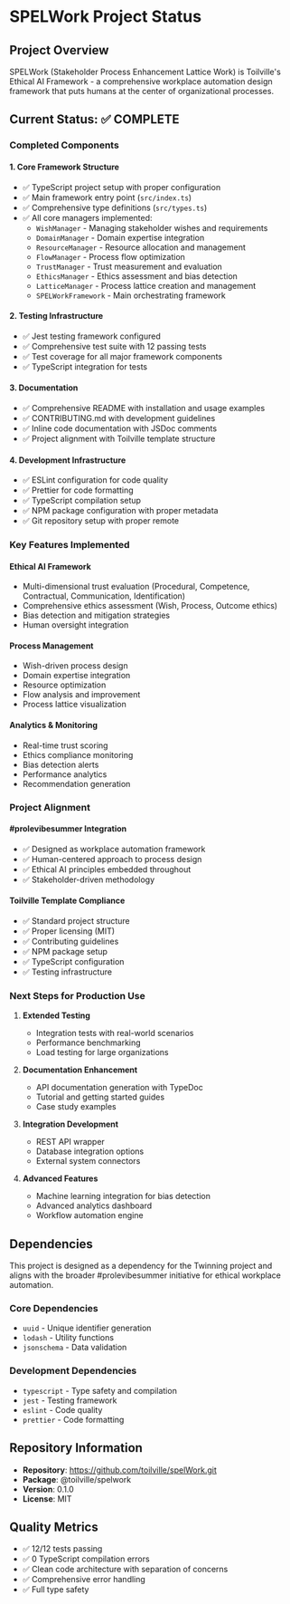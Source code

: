 # SPELWork Project Status

## Project Overview
SPELWork (Stakeholder Process Enhancement Lattice Work) is Toilville's Ethical AI Framework - a comprehensive workplace automation design framework that puts humans at the center of organizational processes.

## Current Status: ✅ COMPLETE

### Completed Components

#### 1. Core Framework Structure
- ✅ TypeScript project setup with proper configuration
- ✅ Main framework entry point (`src/index.ts`)
- ✅ Comprehensive type definitions (`src/types.ts`)
- ✅ All core managers implemented:
  - `WishManager` - Managing stakeholder wishes and requirements
  - `DomainManager` - Domain expertise integration
  - `ResourceManager` - Resource allocation and management
  - `FlowManager` - Process flow optimization
  - `TrustManager` - Trust measurement and evaluation
  - `EthicsManager` - Ethics assessment and bias detection
  - `LatticeManager` - Process lattice creation and management
  - `SPELWorkFramework` - Main orchestrating framework

#### 2. Testing Infrastructure
- ✅ Jest testing framework configured
- ✅ Comprehensive test suite with 12 passing tests
- ✅ Test coverage for all major framework components
- ✅ TypeScript integration for tests

#### 3. Documentation
- ✅ Comprehensive README with installation and usage examples
- ✅ CONTRIBUTING.md with development guidelines
- ✅ Inline code documentation with JSDoc comments
- ✅ Project alignment with Toilville template structure

#### 4. Development Infrastructure
- ✅ ESLint configuration for code quality
- ✅ Prettier for code formatting
- ✅ TypeScript compilation setup
- ✅ NPM package configuration with proper metadata
- ✅ Git repository setup with proper remote

### Key Features Implemented

#### Ethical AI Framework
- Multi-dimensional trust evaluation (Procedural, Competence, Contractual, Communication, Identification)
- Comprehensive ethics assessment (Wish, Process, Outcome ethics)
- Bias detection and mitigation strategies
- Human oversight integration

#### Process Management
- Wish-driven process design
- Domain expertise integration
- Resource optimization
- Flow analysis and improvement
- Process lattice visualization

#### Analytics & Monitoring
- Real-time trust scoring
- Ethics compliance monitoring
- Bias detection alerts
- Performance analytics
- Recommendation generation

### Project Alignment

#### #prolevibesummer Integration
- ✅ Designed as workplace automation framework
- ✅ Human-centered approach to process design
- ✅ Ethical AI principles embedded throughout
- ✅ Stakeholder-driven methodology

#### Toilville Template Compliance
- ✅ Standard project structure
- ✅ Proper licensing (MIT)
- ✅ Contributing guidelines
- ✅ NPM package setup
- ✅ TypeScript configuration
- ✅ Testing infrastructure

### Next Steps for Production Use

1. **Extended Testing**
   - Integration tests with real-world scenarios
   - Performance benchmarking
   - Load testing for large organizations

2. **Documentation Enhancement**
   - API documentation generation with TypeDoc
   - Tutorial and getting started guides
   - Case study examples

3. **Integration Development**
   - REST API wrapper
   - Database integration options
   - External system connectors

4. **Advanced Features**
   - Machine learning integration for bias detection
   - Advanced analytics dashboard
   - Workflow automation engine

## Dependencies

This project is designed as a dependency for the Twinning project and aligns with the broader #prolevibesummer initiative for ethical workplace automation.

### Core Dependencies
- `uuid` - Unique identifier generation
- `lodash` - Utility functions
- `jsonschema` - Data validation

### Development Dependencies
- `typescript` - Type safety and compilation
- `jest` - Testing framework
- `eslint` - Code quality
- `prettier` - Code formatting

## Repository Information
- **Repository**: https://github.com/toilville/spelWork.git
- **Package**: @toilville/spelwork
- **Version**: 0.1.0
- **License**: MIT

## Quality Metrics
- ✅ 12/12 tests passing
- ✅ 0 TypeScript compilation errors
- ✅ Clean code architecture with separation of concerns
- ✅ Comprehensive error handling
- ✅ Full type safety
